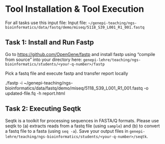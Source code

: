 # Tool Installation & Tool Execution

For all tasks use this input file: Input file: `~/genepi-teaching/ngs-bioinformatics/data/fastq/demo/miseq/5118_S39_L001_R1_001.fastq`

## Task 1: Install and Run Fastp

Go to https://github.com/OpenGene/fastp and install fastp using “compile from source” into your directory here:
```genepi-lehre/teaching/ngs-bioinformatics/students/<your-q-number>/fastp```

Pick a fastq file and execute fastp and transfer report locally

./fastp -i ~/genepi-teaching/ngs-bioinformatics/data/fastq/demo/miseq/5118_S39_L001_R1_001.fastq -o updated-file.fq -h report.html

## Task 2: Executing Seqtk

Seqtk is a toolkit for processing sequences in FASTA/Q formats. Please use seqtk to (a) extracts reads from a fastq file (using `sample`) and (b) to convert a fastq file to a fasta (using `seq -a`). Save your output files in ```genepi-lehre/teaching/ngs-bioinformatics/students/<your-q-number>/seqtk```.



